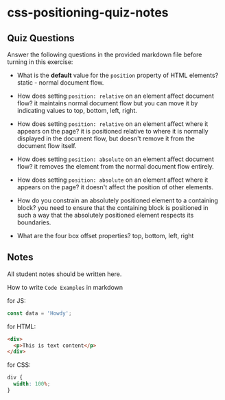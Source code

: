 # css-positioning-quiz-notes

## Quiz Questions

Answer the following questions in the provided markdown file before turning in this exercise:

- What is the **default** value for the `position` property of HTML elements?
  static - normal document flow.

- How does setting `position: relative` on an element affect document flow?
  it maintains normal document flow but you can move it by indicating values to top, bottom, left, right.

- How does setting `position: relative` on an element affect where it appears on the page?
  it is positioned relative to where it is normally displayed in the document flow, but doesn't remove it from the document flow itself.

- How does setting `position: absolute` on an element affect document flow?
  it removes the element from the normal document flow entirely.

- How does setting `position: absolute` on an element affect where it appears on the page?
  it doesn't affect the position of other elements.

- How do you constrain an absolutely positioned element to a containing block?
  you need to ensure that the containing block is positioned in such a way that the absolutely positioned element respects its boundaries.

- What are the four box offset properties?
  top, bottom, left, right

## Notes

All student notes should be written here.

How to write `Code Examples` in markdown

for JS:

```javascript
const data = 'Howdy';
```

for HTML:

```html
<div>
  <p>This is text content</p>
</div>
```

for CSS:

```css
div {
  width: 100%;
}
```
